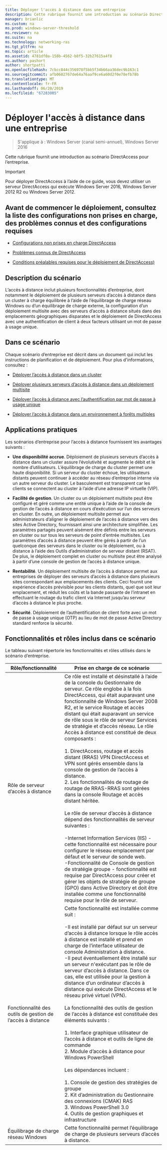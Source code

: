 ```yaml
---
title: Déployer l'accès à distance dans une entreprise
description: Cette rubrique fournit une introduction au scénario DirectAccess dans Windows Server 2016 pour l’entreprise.
manager: brianlic
ms.custom: na
ms.prod: windows-server-threshold
ms.reviewer: na
ms.suite: na
ms.technology: networking-ras
ms.tgt_pltfrm: na
ms.topic: article
ms.assetid: 4781df0a-158b-4562-b8f5-32b27615a4f8
ms.author: pashort
author: shortpatti
ms.openlocfilehash: 7cbcc844c356978f5bb5f34b66aa36dec9b163c1
ms.sourcegitcommit: afb0602767de64a76aaf9ce6a60d2f0e78efb78b
ms.translationtype: MT
ms.contentlocale: fr-FR
ms.lasthandoff: 06/20/2019
ms.locfileid: "67283005"
---
```

# <a name="deploy-remote-access-in-an-enterprise"></a>Déployer l'accès à distance dans une entreprise

>S'applique à : Windows Server (canal semi-annuel), Windows Server 2016

Cette rubrique fournit une introduction au scénario DirectAccess pour l’entreprise.  
  
  
> [!IMPORTANT]  
> Pour déployer DirectAccess à l’aide de ce guide, vous devez utiliser un serveur DirectAccess qui exécute Windows Server 2016, Windows Server 2012 R2 ou Windows Server 2012.  
  
## <a name="before-you-begin-deploying-see-the-list-of-unsupported-configurations-known-issues-and-prerequisites"></a>Avant de commencer le déploiement, consultez la liste des configurations non prises en charge, des problèmes connus et des configurations requises  
  
-   [Configurations non prises en charge DirectAccess](https://technet.microsoft.com/windows-server-docs/networking/remote-access/directaccess/directaccess-unsupported-configurations)  
  
-   [Problèmes connus de DirectAccess](https://technet.microsoft.com/windows-server-docs/networking/remote-access/directaccess/directaccess-known-issues)  
  
-   [Conditions préalables requises pour le déploiement de DirectAccess)](https://technet.microsoft.com/windows-server-docs/networking/remote-access/directaccess/prerequisites-for-deploying-directaccess)  
  
## <a name="BKMK_OVER"></a>Description du scénario  
L’accès à distance inclut plusieurs fonctionnalités d’entreprise, dont notamment le déploiement de plusieurs serveurs d’accès à distance dans un cluster à charge équilibrée à l’aide de l’équilibrage de charge réseau Windows ou d’un équilibrage de charge externe, la configuration d’un déploiement multisite avec des serveurs d’accès à distance situés dans des emplacements géographiques disparates et le déploiement de DirectAccess avec une authentification de client à deux facteurs utilisant un mot de passe à usage unique.  
  
## <a name="in-this-scenario"></a>Dans ce scénario  
Chaque scénario d’entreprise est décrit dans un document qui inclut les instructions de planification et de déploiement. Pour plus d'informations, consultez :  
  
-   [Déployer l’accès à distance dans un cluster](cluster/Deploy-Remote-Access-In-Cluster.md)  
  
-   [Déployer plusieurs serveurs d’accès à distance dans un déploiement multisite](multisite/Deploy-Multiple-Remote-Access-Servers-in-a-Multisite-Deployment.md)  
  
-   [Déployer l’accès à distance avec l’authentification par mot de passe à usage unique](otp/Deploy-RA-OTP.md)  
  
-   [Déployer l’accès à distance dans un environnement à forêts multiples](multi-forest/Deploy-Remote-Access-in-a-Multi-Forest-Environment.md)  
  
## <a name="BKMK_APP"></a>Applications pratiques  
Les scénarios d’entreprise pour l’accès à distance fournissent les avantages suivants :  
  
-   **Une disponibilité accrue**. Déploiement de plusieurs serveurs d’accès à distance dans un cluster assure l’évolutivité et augmente le débit et le nombre d’utilisateurs. L’équilibrage de charge du cluster permet une haute disponibilité. Si un serveur du cluster échoue, les utilisateurs distants peuvent continuer à accéder au réseau d’entreprise interne via un autre serveur du cluster. Le basculement est transparent car les clients se connectent au cluster à l’aide d’une adresse IP virtuelle (VIP).  
  
-   **Facilité de gestion**. Un cluster ou un déploiement multisite peut être configuré et géré comme une entité unique à l’aide de la console de gestion de l’accès à distance en cours d’exécution sur l’un des serveurs en cluster. En outre, un déploiement multisite permet aux administrateurs d’aligner le déploiement de l’accès à distance vers des sites Active Directory, fournissant ainsi une architecture simplifiée. Les paramètres partagés peuvent aisément être définis entre les serveurs en cluster ou sur tous les serveurs de point d’entrée multisites. Les paramètres d’accès à distance peuvent être gérés à partir de l’un quelconque des serveurs dans le cluster ou le déploiement, ou à distance à l’aide des Outils d’administration de serveur distant (RSAT). De plus, le déploiement complet en cluster ou multisite peut être analysé à partir d’une console de gestion de l’accès à distance unique.  
  
-   **Rentabilité**. Un déploiement multisite de l’accès à distance permet aux entreprises de déployer des serveurs d’accès à distance dans plusieurs sites correspondant aux emplacements des clients. Ceci fournit une expérience d’accès prévisible pour les clients distants, quel que soit leur emplacement, et réduit les coûts et la bande passante de l’intranet en effectuant le routage du trafic client via Internet jusqu’au serveur d’accès à distance le plus proche.  
  
-   **Sécurité**. Déploiement de l’authentification de client forte avec un mot de passe à usage unique (OTP) au lieu de mot de passe Active Directory standard renforce la sécurité.  
  
## <a name="BKMK_NEW"></a>Fonctionnalités et rôles inclus dans ce scénario  
Le tableau suivant répertorie les fonctionnalités et rôles utilisés dans le scénario d’entreprise.  
  
|Rôle/fonctionnalité|Prise en charge de ce scénario|  
|---------|-----------------|  
|Rôle de serveur d’accès à distance|Ce rôle est installé et désinstallé à l’aide de la console du Gestionnaire de serveur. Ce rôle englobe à la fois DirectAccess, qui était auparavant une fonctionnalité de Windows Server 2008 R2, et le service Routage et accès distant qui était auparavant un service de rôle sous le rôle de serveur Services de stratégie et d’accès réseau. Le rôle Accès à distance est constitué de deux composants :<br /><br />1.  DirectAccess, routage et accès distant (RRAS) VPN DirectAccess et VPN sont gérés ensemble dans la console de gestion de l’accès à distance.<br />2.  Les fonctionnalités de routage de routage de RRAS-RRAS sont gérées dans la console Routage et accès distant héritée.<br /><br />Le rôle de serveur d’accès à distance dépend des fonctionnalités de serveur suivantes :<br /><br />-Internet Information Services (IIS) - cette fonctionnalité est nécessaire pour configurer le réseau emplacement par défaut et le serveur de sonde web.<br />-Fonctionnalité de Console de gestion de stratégie groupe - fonctionnalité est requise par DirectAccess pour créer et gérer les objets de stratégie de groupe (GPO) dans Active Directory et doit être installée comme une fonctionnalité requise pour le rôle de serveur.|  
|Fonctionnalité des outils de gestion de l’accès à distance|Cette fonctionnalité est installée comme suit :<br /><br />-Il est installé par défaut sur un serveur d’accès à distance lorsque le rôle accès à distance est installé et prend en charge de l’interface utilisateur de console Administration à distance.<br />-Il peut éventuellement être installé sur un serveur n'exécutant pas le rôle de serveur d’accès à distance. Dans ce cas, elle est utilisée pour la gestion à distance d’un ordinateur d’accès à distance qui exécute DirectAccess et le réseau privé virtuel (VPN).<br /><br />La fonctionnalité des outils de gestion de l’accès à distance est constituée des éléments suivants :<br /><br />1.  Interface graphique utilisateur de l’accès à distance et outils de ligne de commande<br />2.  Module d’accès à distance pour Windows PowerShell<br /><br />Les dépendances incluent :<br /><br />1.  Console de gestion des stratégies de groupe<br />2.  Kit d’administration du Gestionnaire des connexions (CMAK) RAS<br />3.  Windows PowerShell 3.0<br />4.  Outils de gestion graphiques et infrastructure|  
|Équilibrage de charge réseau Windows|Cette fonctionnalité permet l’équilibrage de charge de plusieurs serveurs d’accès à distance.|  
  

  


